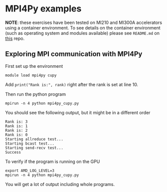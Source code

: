 # MPI4Py examples

**NOTE**: these exercises have been tested on MI210 and MI300A accelerators using a container environment.
To see details on the container environment (such as operating system and modules available) please see `README.md` on [this](https://github.com/amd/HPCTrainingDock) repo.


## Exploring MPI communication with MPI4Py

First set up the environment

```
module load mpi4py cupy
```

Add `print("Rank is:", rank)` right after the rank is set at line 10.

Then run the python program

```
mpirun -n 4 python mpi4py_cupy.py
```

You should see the following output, but it might be in a different order

```
Rank is: 3
Rank is: 1
Rank is: 2
Rank is: 0
Starting allreduce test...
Starting bcast test...
Starting send-recv test...
Success
```

To verify if the program is running on the GPU

```
export AMD_LOG_LEVEL=3
mpirun -n 4 python mpi4py_cupy.py
```

You will get a lot of output including whole programs.
